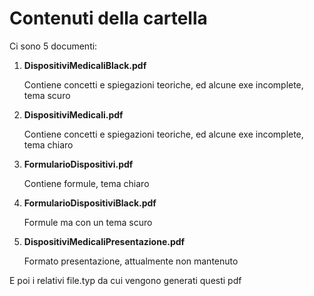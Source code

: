 # Contenuti della cartella

Ci sono 5 documenti:

1. **DispositiviMedicaliBlack.pdf**

   Contiene concetti e spiegazioni teoriche, ed alcune exe incomplete, tema scuro
2. **DispositiviMedicali.pdf**

   Contiene concetti e spiegazioni teoriche, ed alcune exe incomplete, tema chiaro
3. **FormularioDispositivi.pdf**

   Contiene formule, tema chiaro
4. **FormularioDispositiviBlack.pdf**

   Formule ma con un tema scuro
5. **DispositiviMedicaliPresentazione.pdf**

   Formato presentazione, attualmente non mantenuto


E poi i relativi file.typ da cui vengono generati questi pdf
